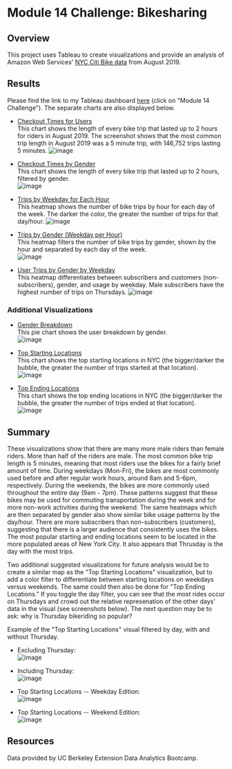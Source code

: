 # Module 14 Challenge: Bikesharing

## Overview  
This project uses Tableau to create visualizations and provide an analysis of Amazon Web Services' [NYC Citi Bike data](https://s3.amazonaws.com/tripdata/index.html) from August 2019.

## Results
Please find the link to my Tableau dashboard [here](https://public.tableau.com/app/profile/madeleine4973) (click on "Module 14 Challenge"). The separate charts are also displayed below. 
* [Checkout Times for Users](https://public.tableau.com/authoring/Module14Challenge_16326839417930/CheckoutTimesforUsers#1)   
This chart shows the length of every bike trip that lasted up to 2 hours for riders in August 2019. The screenshot shows that the most common trip length in August 2019 was a 5 minute trip, with 146,752 trips lasting 5 minutes.
![image](https://user-images.githubusercontent.com/86338416/134822950-c23fc12b-7ae0-4b44-b3c3-8387aabfbc2a.png)

* [Checkout Times by Gender](https://public.tableau.com/authoring/Module14Challenge_16326839417930/CheckoutTimesforUsers2#1)   
This chart shows the length of every bike trip that lasted up to 2 hours, filtered by gender.  
![image](https://user-images.githubusercontent.com/86338416/134823292-af572902-7d2e-4e66-a7fe-dc157dafc445.png)  


* [Trips by Weekday for Each Hour](https://public.tableau.com/authoring/Module14Challenge_16326839417930/TripsbyWeekdayforEachHour#1)  
This heatmap shows the number of bike trips by hour for each day of the week. The darker the color, the greater the number of trips for that day/hour.
![image](https://user-images.githubusercontent.com/86338416/134823314-56c90b06-b589-4865-876f-d97890eacf67.png)


* [Trips by Gender (Weekday per Hour)](https://public.tableau.com/authoring/Module14Challenge_16326839417930/TripsbyGenderWeekdayperHour#1)  
This heatmap filters the number of bike trips by gender, shown by the hour and separated by each day of the week.  
![image](https://user-images.githubusercontent.com/86338416/134823326-ca6ceb58-56d6-4ed4-957c-f582fe22292c.png)  


* [User Trips by Gender by Weekday](https://public.tableau.com/authoring/Module14Challenge_16326839417930/UserTripsbyGenderbyWeekday#1)  
This heatmap differentiates between subscribers and customers (non-subscribers), gender, and usage by weekday. Male subscribers have the highest number of trips on Thursdays. 
![image](https://user-images.githubusercontent.com/86338416/134823343-3330bcd0-a746-4c37-ac2e-24d10501dc72.png)  


### Additional Visualizations
* [Gender Breakdown](https://public.tableau.com/authoring/Module14Challenge_16326839417930/GenderBreakdown#1)  
This pie chart shows the user breakdown by gender.  
![image](https://user-images.githubusercontent.com/86338416/134823353-72e942dd-ad4a-4faa-ae0f-af8df874c92f.png)

* [Top Starting Locations](https://public.tableau.com/authoring/Module14Challenge_16326839417930/TopStartingLocations#1)  
This chart shows the top starting locations in NYC (the bigger/darker the bubble, the greater the number of trips started at that location).  
![image](https://user-images.githubusercontent.com/86338416/134823395-5e03b3c3-e4e3-4e30-8869-0c2b8e9cff90.png)  

* [Top Ending Locations](https://public.tableau.com/authoring/Module14Challenge_16326839417930/TopEndingLocations#1)  
This chart shows the top ending locations in NYC (the bigger/darker the bubble, the greater the number of trips ended at that location).  
![image](https://user-images.githubusercontent.com/86338416/134823416-49d1f346-7232-4259-96bf-d9d20c972358.png)  


## Summary  
These visualizations show that there are many more male riders than female riders. More than half of the riders are male. The most common bike trip length is 5 minutes, meaning that most riders use the bikes for a fairly brief amount of time. During weekdays (Mon-Fri), the bikes are most commonly used before and after regular work hours, around 8am and 5-6pm, respectively. During the weekends, the bikes are more commonly used throughout the entire day (9am - 7pm). These patterns suggest that these bikes may be used for commuting transportation during the week and for more non-work activities during the weekend. The same heatmaps which are then separated by gender also show similar bike usage patterns by the day/hour. There are more subscribers than non-subscribers (customers), suggesting that there is a larger audience that consistently uses the bikes. The most popular starting and ending locations seem to be located in the more populated areas of New York City. It also appears that Thrusday is the day with the most trips.

Two additional suggested visualizations for future analysis would be to create a similar map as the "Top Starting Locations" visualization, but to add a color filter to differentiate between starting locations on weekdays versus weekends. The same could then also be done for "Top Ending Locations." If you toggle the day filter, you can see that the most rides occur on Thursdays and crowd out the relative represenation of the other days' data in the visual (see screenshots below). The next question may be to ask: why is Thursday bikeriding so popular?

Example of the "Top Starting Locations" visual filtered by day, with and without Thursday.  
* Excluding Thursday:   
![image](https://user-images.githubusercontent.com/86338416/134824050-dbaaf789-690a-4fea-84dd-c12396821438.png)  

* Including Thursday:  
![image](https://user-images.githubusercontent.com/86338416/134824081-bd5e1ac6-52a7-4192-9e4d-6479288661dd.png)  

* Top Starting Locations -- Weekday Edition:  
![image](https://user-images.githubusercontent.com/86338416/134824152-d09cfd29-f266-48e1-bfa0-cf7de1fc6ffa.png)

* Top Starting Locations -- Weekend Edition:  
![image](https://user-images.githubusercontent.com/86338416/134824136-5fc5bef1-dc47-4149-a922-a4ed5a6aa52e.png)  


## Resources
Data provided by UC Berkeley Extension Data Analytics Bootcamp.




